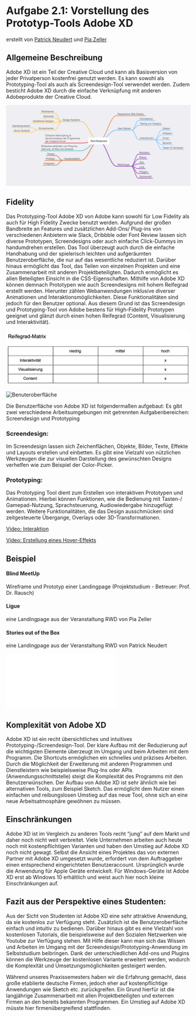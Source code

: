 # Aufgabe 2.1: Vorstellung des Prototyp-Tools Adobe XD

erstellt von [Patrick Neudert](https://github.com/Patrickneudert) und [Pia Zeller](https://github.com/piazeller)

## Allgemeine Beschreibung

Adobe XD ist ein Teil der Creative Cloud und kann als Basisversion von jeder Privatperson kostenfrei genutzt werden. Es kann sowohl als Prototyping-Tool als auch als Screendesign-Tool verwendet werden. Zudem besticht Adobe XD durch die einfache Verknüpfung mit anderen Adobeprodukte der Creative Cloud. 


![Kernfeatures](Mindmap.png)

## Fidelity

Das Prototyping-Tool Adobe XD von Adobe kann sowohl für Low Fidelity als auch für High Fidelity Zwecke benutzt werden. Aufgrund der großen Bandbreite an Features und zusätzlichen Add-Ons/ Plug-ins von verschiedenen Anbietern wie Slack, Dribbble oder Font Review lassen sich diverse Prototypen, Screendesigns oder auch einfache Click-Dummys im handumdrehen erstellen. Das Tool überzeugt auch durch die einfache Handhabung und der spielerisch leichten und aufgeräumten Benutzeroberfläche, die nur auf das wesentliche reduziert ist. Darüber hinaus ermöglicht das Tool, das Teilen von einzelnen Projekten und eine Zusammenarbeit mit anderen Projektbeteiligten. Dadurch ermöglicht es allen Beteiligten Einsicht in die CSS-Eigenschaften. Mithilfe von Adobe XD können demnach Prototypen wie auch Screendesigns mit hohem Reifegrad erstellt werden. Hierunter zählen Webanwendungen inklusive diverser Animationen und Interaktionsmöglichkeiten. Diese Funktionalitäten sind jedoch für den Benutzer optional.  Aus diesem Grund ist  das Screendesign und Prototyping-Tool von Adobe bestens für High-Fidelity Prototypen geeignet und glänzt durch einen hohen Reifegrad (Content, Visualisierung und Interaktivität).  

![Reifegrad-Matrix](Reifegrad-matrix.png)


![Benuteroberfläche](Benutzeroberfläche.png)

Die Benutzerfläche von Adobe XD ist folgendermaßen aufgebaut:
Es gibt zwei verschiedene Arbeitsumgebungen mit getrennten Aufgabenbereichen: Screendesign und Prototyping 

### Screendesign: 
Im Screendesign lassen sich Zeichenflächen, Objekte, Bilder, Texte, Effekte und Layouts erstellen und einbetten. Es gibt eine Vielzahl von nützlichen Werkzeugen die zur visuellen Darstellung des gewünschten Designs verhelfen wie zum Beispiel der Color-Picker.

### Prototyping:
Das Prototyping Tool dient zum Erstellen von interaktiven Prototypen und Animationen. Hierbei können Funktionen, wie die Bedienung mit Tasten-/ Gamepad-Nutzung, Sprachsteuerung, Audiowiedergabe hinzugefügt werden. Weitere Funktionalitäten, die das Design ausschmücken sind zeitgesteuerte Übergange, Overlays oder 3D-Transformationen. 

[Video: Interaktion](https://drive.google.com/file/d/1J_ISmX1puIsDQr5o-_Fm88OJzrhq9Mom/view)

[Video: Erstellung eines Hover-Effekts](https://drive.google.com/file/d/1jDglyrhFW2eA7FolqM6e6os3uY636ExV/view)


## Beispiel 
#### Blind MeetUp
Wireframe und Prototyp einer Landingpage  (Projektstudium - Betreuer: Prof. Dr. Rausch)
#### Ligue
eine Landingpage aus der Veranstaltung RWD von Pia Zeller 
#### Stories out of the Box
eine Landingpage aus der Veranstaltung RWD von Patrick Neudert

![Beispiele:](Aufgabe2.1.pdf)


## Komplexität von Adobe XD

Adobe XD ist ein recht übersichtliches und intuitives Prototyping-/Screendesign-Tool. Der klare Aufbau mit der Reduzierung auf die wichtigsten Elemente überzeugt im Umgang und beim Arbeiten mit dem Programm. Die Shortcuts ermöglichen ein schnelles und präzises Arbeiten. Durch die Möglichkeit der Erweiterung mit anderen Programmen und Dienstleistern wie beispielsweise Plug-Ins oder APIs (Anwendungsschnittstelle) steigt die Komplexität des Programms mit den Benutzerwünschen. Der Aufbau von Adobe XD ist sehr ähnlich wie bei alternativen Tools, zum Beispiel Sketch. Das ermöglicht dem Nutzer einen einfachen und reibungslosen Umstieg auf das neue Tool, ohne sich an eine neue Arbeitsatmosphäre gewöhnen zu müssen.  

## Einschränkungen

Adobe XD ist im Vergleich zu anderen Tools recht “jung” auf dem Markt und daher noch nicht weit verbreitet. Viele Unternehmen arbeiten auch heute noch mit kostenpflichtigen Varianten und haben den Umstieg auf Adobe XD noch nicht gewagt. Selbst die Ansicht eines Projektes das von externen Partner mit Adobe XD umgesetzt wurde, erfordert von dem Auftraggeber einen entsprechend eingerichteten Benutzeraccount. 
Ursprünglich wurde die Anwendung für Apple Geräte entwickelt. Für Windows-Geräte ist Adobe XD erst ab Windows 10 erhältlich und weist auch hier noch kleine Einschränkungen auf. 

## Fazit aus der Perspektive eines Studenten:
Aus der Sicht von Studenten ist Adobe XD eine sehr attraktive Anwendung, da sie kostenlos zur Verfügung steht. Zusätzlich ist die Benutzeroberfläche einfach und intuitiv zu bedienen. Darüber hinaus gibt es eine Vielzahl von kostenlosen Tutorials, die beispielsweise auf den Sozialen Netzwerken wie Youtube zur Verfügung stehen. Mit Hilfe dieser kann man sich das Wissen und Arbeiten im Umgang mit der Screendesign/Prototyping-Anwendung im Selbststudium beibringen. Dank der unterschiedlichen Add-ons und Plugins können die Werkzeuge der kostenlosen Variante erweitert werden, wodurch die Komplexität und Umsetzungsmöglichkeiten gesteigert werden. 

Während unseres Praxissemesters haben wir die Erfahrung gemacht, dass große etablierte deutsche Firmen, jedoch eher auf kostenpflichtige Anwendungen wie Sketch etc. zurückgreifen. Ein Grund hierfür ist die langjährige Zusammenarbeit mit allen Projektbeteiligten und externen Firmen an den bereits bekannten Programmen. Ein Umstieg auf Adobe XD müsste hier firmenübergreifend stattfinden. 

